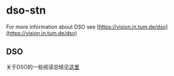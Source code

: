 # dso-stn

For more information about DSO see
[https://vision.in.tum.de/dso](https://vision.in.tum.de/dso)

## DSO
关于DSO的一些阅读总结见[这里](https://x007dwd.github.io/2017/02/28/dso-slam/)
